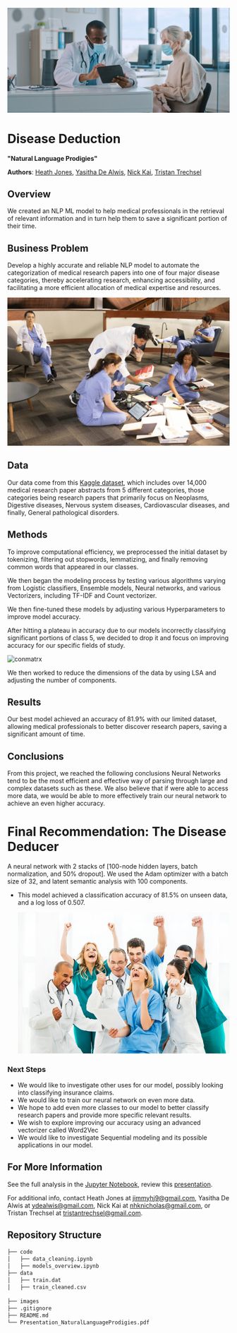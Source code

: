 
![](./images/docpad.jpg)

# Disease Deduction

**"Natural Language Prodigies"**

**Authors**: [Heath Jones](mailto:jimmyhj9@gmail.com), [Yasitha De Alwis](mailto:ydealwis@gmail.com), [Nick Kai](mailto:nhknicholas@gmail.com), [Tristan Trechsel](mailto:tristantrechsel@gmail.com)

## Overview
We created an NLP ML model to help medical professionals in the retrieval of relevant information and in turn help them to 
save a significant portion of their time.


## Business Problem

Develop a highly accurate and reliable NLP model to automate the categorization of medical research papers into one of four major disease categories, thereby accelerating research, enhancing accessibility, and facilitating a more efficient allocation of medical expertise and resources.

![img](./images/grey.jpeg)


## Data

Our data come from this [Kaggle dataset](https://www.kaggle.com/datasets/chaitanyakck/medical-text?select=train.dat), which includes over 14,000 medical research paper abstracts from 5 different categories, those categories being research papers that primarily focus on Neoplasms, Digestive diseases, Nervous system diseases, Cardiovascular diseases, and finally, General pathological disorders.

## Methods
To improve computational efficiency, we preprocessed the initial dataset by tokenizing, filtering out stopwords, lemmatizing, and finally removing common words that appeared in our classes.

We then began the modeling process by testing various algorithms varying from Logistic classifiers, Ensemble models, Neural networks, and various Vectorizers, including TF-IDF and Count vectorizer.

We then fine-tuned these models by adjusting various Hyperparameters to improve model accuracy.

After hitting a plateau in accuracy due to our models incorrectly classifying significant portions of class 5, we decided to drop it and focus on improving accuracy for our specific fields of study.



![conmatrx](https://github.com/heefjones/natural_language_prodigies/assets/141749731/f9468a4c-e789-4dee-90fa-137d611086f8)

We then worked to reduce the dimensions of the data by using LSA and adjusting the number of components.

  
## Results
Our best model achieved an accuracy of 81.9% with our limited dataset, allowing medical professionals to better discover research papers, saving a significant amount of time.

</p>

## Conclusions
From this project, we reached the following conclusions Neural Networks tend to be the most efficient and effective way of parsing through large and complex datasets such as these. We also believe that if were able to access more data, we would be able to more effectively train our neural network to achieve an even higher accuracy.

# Final Recommendation: The Disease Deducer
A neural network with 2 stacks of [100-node hidden layers, batch normalization, and 50% dropout]. We used the Adam optimizer with a batch size of 32, and latent semantic analysis with 100 components.
- This model achieved a classification accuracy of 81.5% on unseen data, and a log loss of 0.507.

  ![](./images/cheer.jpg)

### Next Steps
- We would like to investigate other uses for our model, possibly looking into classifying insurance claims.
- We would like to train our neural network on even more data.
- We hope to add even more classes to our model to better classify research papers and provide more specific relevant results.
- We wish to explore improving our accuracy using an advanced vectorizer called Word2Vec
- We would like to investigate Sequential modeling and its possible applications in our model.


## For More Information

See the full analysis in the [Jupyter Notebook](./models_overview.ipynb), review this [presentation](./Presentation_NaturalLanguageProdigies.pdf).

For additional info, contact Heath Jones at [jimmyhj9@gmail.com](mailto:jimmyhj9@gmail.com), Yasitha De Alwis at [ydealwis@gmail.com](mailto:ydealwis@gmail.com), Nick Kai at [nhknicholas@gmail.com](mailto:nhknicholas@gmail.com), or Tristan Trechsel at [tristantrechsel@gmail.com](mailto:tristantrechsel@gmail.com).


## Repository Structure

```
├── code
│   ├── data_cleaning.ipynb
│   ├── models_overview.ipynb
├── data
│   ├── train.dat
│   ├── train_cleaned.csv

├── images
├── .gitignore
├── README.md
└── Presentation_NaturalLanguageProdigies.pdf
```

